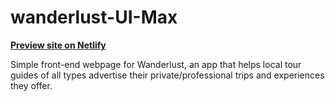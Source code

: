 # wanderlust-UI-Max

**[Preview site on Netlify](https://wizardly-euler-9b665c.netlify.com/)**

Simple front-end webpage for Wanderlust, an app that helps local tour guides of all types advertise their private/professional trips and experiences they offer. 
